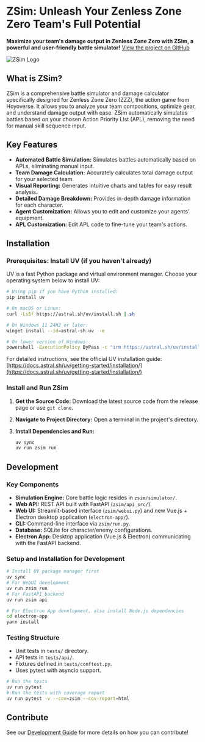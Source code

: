 # ZSim: Unleash Your Zenless Zone Zero Team's Full Potential

**Maximize your team's damage output in Zenless Zone Zero with ZSim, a powerful and user-friendly battle simulator!** [View the project on GitHub](https://github.com/ZZZSimulator/ZSim)

![ZSim Logo](./docs/img/横板logo成图.png)

## What is ZSim?

ZSim is a comprehensive battle simulator and damage calculator specifically designed for Zenless Zone Zero (ZZZ), the action game from Hoyoverse. It allows you to analyze your team compositions, optimize gear, and understand damage output with ease. ZSim automatically simulates battles based on your chosen Action Priority List (APL), removing the need for manual skill sequence input.

## Key Features

*   **Automated Battle Simulation:**  Simulates battles automatically based on APLs, eliminating manual input.
*   **Team Damage Calculation:** Accurately calculates total damage output for your selected team.
*   **Visual Reporting:** Generates intuitive charts and tables for easy result analysis.
*   **Detailed Damage Breakdown:** Provides in-depth damage information for each character.
*   **Agent Customization:** Allows you to edit and customize your agents' equipment.
*   **APL Customization:** Edit APL code to fine-tune your team's actions.

## Installation

### Prerequisites: Install UV (if you haven't already)

UV is a fast Python package and virtual environment manager.  Choose your operating system below to install UV:

```bash
# Using pip if you have Python installed:
pip install uv
```

```bash
# On macOS or Linux:
curl -LsSf https://astral.sh/uv/install.sh | sh
```

```bash
# On Windows 11 24H2 or later:
winget install --id=astral-sh.uv  -e
```

```bash
# On lower version of Windows:
powershell -ExecutionPolicy ByPass -c "irm https://astral.sh/uv/install.ps1 | iex"
```

For detailed instructions, see the official UV installation guide: [https://docs.astral.sh/uv/getting-started/installation/](https://docs.astral.sh/uv/getting-started/installation/)

### Install and Run ZSim

1.  **Get the Source Code:** Download the latest source code from the release page or use `git clone`.
2.  **Navigate to Project Directory:** Open a terminal in the project's directory.
3.  **Install Dependencies and Run:**

    ```bash
    uv sync
    uv run zsim run
    ```

## Development

### Key Components

*   **Simulation Engine:** Core battle logic resides in `zsim/simulator/`.
*   **Web API:**  REST API built with FastAPI (`zsim/api_src/`).
*   **Web UI:**  Streamlit-based interface (`zsim/webui.py`) and new Vue.js + Electron desktop application (`electron-app/`).
*   **CLI:** Command-line interface via `zsim/run.py`.
*   **Database:** SQLite for character/enemy configurations.
*   **Electron App:** Desktop application (Vue.js & Electron) communicating with the FastAPI backend.

### Setup and Installation for Development

```bash
# Install UV package manager first
uv sync
# For WebUI development
uv run zsim run
# For FastAPI backend
uv run zsim api

# For Electron App development, also install Node.js dependencies
cd electron-app
yarn install
```

### Testing Structure

*   Unit tests in `tests/` directory.
*   API tests in `tests/api/`.
*   Fixtures defined in `tests/conftest.py`.
*   Uses pytest with asyncio support.

```bash
# Run the tests
uv run pytest
# Run the tests with coverage report
uv run pytest -v --cov=zsim --cov-report=html
```

## Contribute

See our [Development Guide](https://github.com/ZZZSimulator/ZSim/wiki/%E8%B4%A1%E7%8C%AE%E6%8C%87%E5%8D%97-Develop-Guide) for more details on how you can contribute!